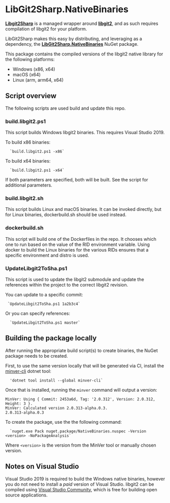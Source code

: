 # LibGit2Sharp.NativeBinaries

**[Libgit2Sharp][lg2s]** is a managed wrapper around **[libgit2][lg2]**, and as
such requires compilation of libgit2 for your platform.

LibGit2Sharp makes this easy by distributing, and leveraging as a dependency,
the **[LibGit2Sharp.NativeBinaries][lg2s-nb]** NuGet package.

This package contains the compiled versions of the libgit2 native library for
the following platforms:

 - Windows (x86, x64)
 - macOS (x64)
 - Linux (arm, arm64, x64)

 [lg2s-nb]: https://www.nuget.org/packages/LibGit2Sharp.NativeBinaries
 [lg2]: https://libgit2.github.com/
 [lg2s]: http://libgit2sharp.com/

## Script overview

The following scripts are used build and update this repo.

### build.libgit2.ps1

This script builds Windows libgit2 binaries. This requires Visual Studio 2019.

To build x86 binaries:

      `build.libgit2.ps1 -x86`

To build x64 binaries:

      `build.libgit2.ps1 -x64`

If both parameters are specified, both will be built. See the script for additional parameters.

### build.libgit2.sh

This script builds Linux and macOS binaries. It can be invoked directly, but for Linux binaries, dockerbuild.sh should be used instead.

### dockerbuild.sh

This script will build one of the Dockerfiles in the repo. It chooses which one to run based on the value of the RID environment variable. Using docker to build the Linux binaries for the various RIDs ensures that a specific environment and distro is used.

### UpdateLibgit2ToSha.ps1

This script is used to update the libgit2 submodule and update the references within the project to the correct libgit2 revision. 

You can update to a specific commit:

     `UpdateLibgit2ToSha.ps1 1a2b3c4`

Or you can specify references:

      `UpdateLibgit2ToSha.ps1 master`

## Building the package locally

After running the appropriate build script(s) to create binaries, the NuGet package needs to be created.

First, to use the same version locally that will be generated via CI, install the [minver-cli](https://www.nuget.org/packages/minver-cli) dotnet tool:

      'dotnet tool install --global minver-cli`

Once that is installed, running the `minver` command will output a version:

```
MinVer: Using { Commit: 2453a6d, Tag: '2.0.312', Version: 2.0.312, Height: 3 }.
MinVer: Calculated version 2.0.313-alpha.0.3.
2.0.313-alpha.0.3
```

To create the package, use the the following command:

      `nuget.exe Pack nuget.package/NativeBinaries.nuspec -Version <version> -NoPackageAnalysis`

Where `<version>` is the version from the MinVer tool or manually chosen version.


## Notes on Visual Studio

Visual Studio 2019 is required to build the Windows native binaries, however you
do not need to install a *paid* version of Visual Studio. libgit2
can be compiled using [Visual Studio Community](https://visualstudio.microsoft.com/vs/community/),
which is free for building open source applications.
